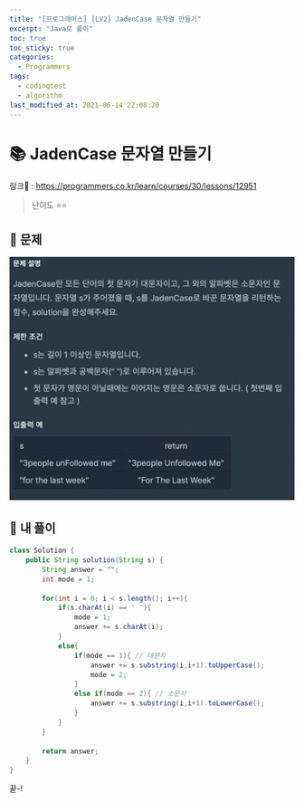 ```yaml
---
title: "[프로그래머스] [LV2] JadenCase 문자열 만들기"
excerpt: "Java로 풀이"
toc: true
toc_sticky: true
categories:
  - Programmers
tags:
  - codingtest
  - algorithm
last_modified_at: 2021-06-14 22:08:20
---
```


# 📚 JadenCase 문자열 만들기
  
링크📎 : <https://programmers.co.kr/learn/courses/30/lessons/12951>  
  
>난이도 ⭐️⭐️
  
## 📖 문제    
  
![이미지](/assets/images/Programmers/Lv2/prob26/26-1.png)
  
## 📝 내 풀이  
  
```java  
class Solution {
    public String solution(String s) {
        String answer = "";
        int mode = 1;
        
        for(int i = 0; i < s.length(); i++){
            if(s.charAt(i) == ' '){
                mode = 1;
                answer += s.charAt(i);
            }
            else{
                if(mode == 1){ // 대문자
                    answer += s.substring(i,i+1).toUpperCase();
                    mode = 2;
                }
                else if(mode == 2){ // 소문자
                    answer += s.substring(i,i+1).toLowerCase();
                }
            }
        }
        
        return answer;
    }
}
```
   
끝-!

